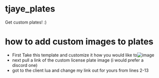 # tjaye_plates
Get custom plates! :)

# how to add custom images to plates
-    First Take this template and customize it how you would like to![image](https://user-images.githubusercontent.com/83477654/128261185-f9ec0630-cedc-467e-8684-87fda4ffd04c.png)
-    next pull a link of the custom license plate image (i would prefer a discord one) 
-    got to the client lua and change my link out for yours from lines 2-13

